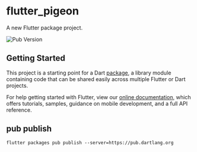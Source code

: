 # flutter_pigeon

A new Flutter package project.

![Pub Version](https://img.shields.io/pub/v/flutter_pigeon)

## Getting Started

This project is a starting point for a Dart
[package](https://flutter.dev/developing-packages/),
a library module containing code that can be shared easily across
multiple Flutter or Dart projects.

For help getting started with Flutter, view our
[online documentation](https://flutter.dev/docs), which offers tutorials,
samples, guidance on mobile development, and a full API reference.

## pub publish

```
flutter packages pub publish --server=https://pub.dartlang.org
```
